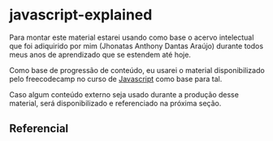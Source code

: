 # javascript-explained

Para montar este material estarei usando como base o acervo intelectual que foi adiquirido por mim (Jhonatas Anthony Dantas Araújo) durante todos meus anos de aprendizado que se estendem até hoje.

Como base de progressão de conteúdo, eu usarei o material disponibilizado pelo freecodecamp no curso de [Javascript](https://www.freecodecamp.org/learn/javascript-algorithms-and-data-structures/) como base para tal.

Caso algum conteúdo externo seja usado durante a produção desse material, será disponibilizado e referenciado na próxima seção. 

## Referencial